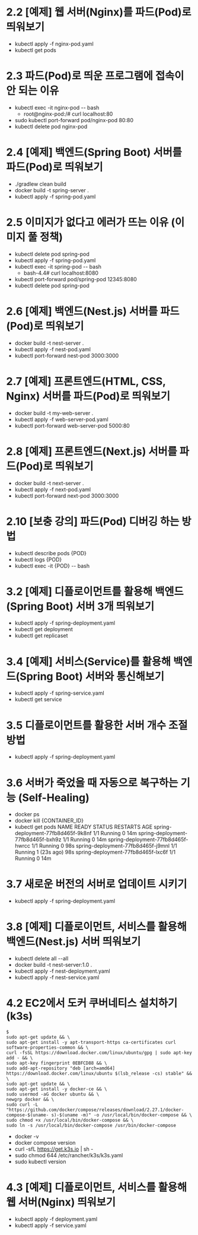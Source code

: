 # 2.2 [예제] 웹 서버(Nginx)를 파드(Pod)로 띄워보기

- kubectl apply -f nginx-pod.yaml
- kubectl get pods

# 2.3 파드(Pod)로 띄운 프로그램에 접속이 안 되는 이유

- kubectl exec -it nginx-pod -- bash
  - root@nginx-pod:/# curl localhost:80
- sudo kubectl port-forward pod/nginx-pod 80:80
- kubectl delete pod nginx-pod

# 2.4 [예제] 백엔드(Spring Boot) 서버를 파드(Pod)로 띄워보기

- ./gradlew clean build
- docker build -t spring-server .
- kubectl apply -f spring-pod.yaml

# 2.5 이미지가 없다고 에러가 뜨는 이유 (이미지 풀 정책)

- kubectl delete pod spring-pod
- kubectl apply -f spring-pod.yaml
- kubectl exec -it spring-pod -- bash
  - bash-4.4# curl localhost:8080
- kubectl port-forward pod/spring-pod 12345:8080
- kubectl delete pod spring-pod

# 2.6 [예제] 백엔드(Nest.js) 서버를 파드(Pod)로 띄워보기

- docker build -t nest-server .
- kubectl apply -f nest-pod.yaml
- kubectl port-forward nest-pod 3000:3000

# 2.7 [예제] 프론트엔드(HTML, CSS, Nginx) 서버를 파드(Pod)로 띄워보기

- docker build -t my-web-server .
- kubectl apply -f web-server-pod.yaml
- kubectl port-forward web-server-pod 5000:80

# 2.8 [예제] 프론트엔드(Next.js) 서버를 파드(Pod)로 띄워보기

- docker build -t next-server .
- kubectl apply -f next-pod.yaml
- kubectl port-forward next-pod 3000:3000

# 2.10 [보충 강의] 파드(Pod) 디버깅 하는 방법

- kubectl describe pods {POD}
- kubectl logs {POD}
- kubectl exec -it {POD} -- bash

# 3.2 [예제] 디플로이먼트를 활용해 백엔드(Spring Boot) 서버 3개 띄워보기

- kubectl apply -f spring-deployment.yaml
- kubectl get deployment
- kubectl get replicaset

# 3.4 [예제] 서비스(Service)를 활용해 백엔드(Spring Boot) 서버와 통신해보기

- kubectl apply -f spring-service.yaml
- kubectl get service

# 3.5 디플로이먼트를 활용한 서버 개수 조절 방법

- kubectl apply -f spring-deployment.yaml

# 3.6 서버가 죽었을 때 자동으로 복구하는 기능 (Self-Healing)

- docker ps
- docker kill {CONTAINER_ID}
- kubectl get pods
  NAME READY STATUS RESTARTS AGE
  spring-deployment-77fb8d465f-9k8nf 1/1 Running 0 14m
  spring-deployment-77fb8d465f-bxh9z 1/1 Running 0 14m
  spring-deployment-77fb8d465f-hwrcc 1/1 Running 0 98s
  spring-deployment-77fb8d465f-j9mnl 1/1 Running 1 (23s ago) 98s
  spring-deployment-77fb8d465f-lxc6f 1/1 Running 0 14m

# 3.7 새로운 버전의 서버로 업데이트 시키기

- kubectl apply -f spring-deployment.yaml

# 3.8 [예제] 디플로이먼트, 서비스를 활용해 백엔드(Nest.js) 서버 띄워보기

- kubectl delete all --all
- docker build -t nest-server:1.0 .
- kubectl apply -f nest-deployment.yaml
- kubectl apply -f nest-service.yaml

# 4.2 EC2에서 도커 쿠버네티스 설치하기(k3s)

```
$
sudo apt-get update && \
sudo apt-get install -y apt-transport-https ca-certificates curl software-properties-common && \
curl -fsSL https://download.docker.com/linux/ubuntu/gpg | sudo apt-key add - && \
sudo apt-key fingerprint 0EBFCD88 && \
sudo add-apt-repository "deb [arch=amd64] https://download.docker.com/linux/ubuntu $(lsb_release -cs) stable" && \
sudo apt-get update && \
sudo apt-get install -y docker-ce && \
sudo usermod -aG docker ubuntu && \
newgrp docker && \
sudo curl -L "https://github.com/docker/compose/releases/download/2.27.1/docker-compose-$(uname- s)-$(uname -m)" -o /usr/local/bin/docker-compose && \
sudo chmod +x /usr/local/bin/docker-compose && \
sudo ln -s /usr/local/bin/docker-compose /usr/bin/docker-compose
```

- docker -v
- docker compose version
- curl -sfL https://get.k3s.io | sh -
- sudo chmod 644 /etc/rancher/k3s/k3s.yaml
- sudo kubectl version

# 4.3 [예제] 디플로이먼트, 서비스를 활용해 웹 서버(Nginx) 띄워보기

- kubectl apply -f deployment.yaml
- kubectl apply -f service.yaml
